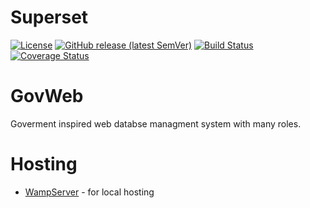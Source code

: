 
# Superset

[![License](https://img.shields.io/badge/License-Apache%202.0-blue.svg)](https://opensource.org/licenses/Apache-2.0)
[![GitHub release (latest SemVer)](https://img.shields.io/github/v/release/BloxiHub/superset?sort=semver)](https://github.com/apache/BloxiHub/tree/latest)
[![Build Status](https://github.com/BloxiHub/superset/workflows/Python/badge.svg)](https://github.com/BloxiHub/superset/actions)
[![Coverage Status](https://codecov.io/github/apache/superset/coverage.svg?branch=master)](https://codecov.io/github/apache/superset)
# GovWeb
Goverment inspired web databse managment system with many roles.

# Hosting
- [WampServer](https://sourceforge.net/projects/wampserver/) - for local hosting 
